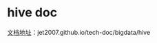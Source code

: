 # hive doc

[文档地址](https://jet2007.github.io/tech-doc/bigdata/hive)：jet2007.github.io/tech-doc/bigdata/hive
